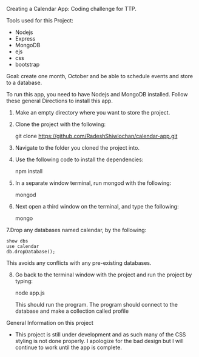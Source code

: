 Creating a Calendar App: Coding challenge for TTP.

Tools used for this Project:
- Nodejs
- Express
- MongoDB
- ejs
- css
- bootstrap

Goal: create one month, October and be able to schedule events and store to a database.

To run this app, you need to have Nodejs and MongoDB installed. Follow these general
Directions to install this app.

1. Make an empty directory where you want to store the project.

2. Clone the project with the following: 

   git clone https://github.com/RadeshShiwlochan/calendar-app.git

3. Navigate to the folder you cloned the project into.

4. Use the following code to install the dependencies: 
    
    npm install

5. In a separate window terminal, run mongod with the following:

    mongod

6. Next open a third window on the terminal, and type the following:

   mongo

7.Drop any databases named calendar, by the following: 
 
    show dbs
    use calendar
    db.dropDatabase();

  This avoids any conflicts with any pre-existing databases.
  
8. Go back to the terminal window with the project and run the project by typing:

   node app.js

   This should run the program. The program should connect to the database and make a collection
   called profile

 General Information on this project

- This project is still under development and as such many of the CSS styling is not done properly.
  I apologize for the bad design but I will continue to work until the app is complete.           